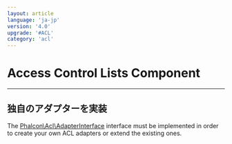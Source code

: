 ```yaml
---
layout: article
language: 'ja-jp'
version: '4.0'
upgrade: '#ACL'
category: 'acl'
---
```

# Access Control Lists Component

* * *

## 独自のアダプターを実装

The [Phalcon\Acl\AdapterInterface](api/Phalcon_Acl_AdapterInterface) interface must be implemented in order to create your own ACL adapters or extend the existing ones.